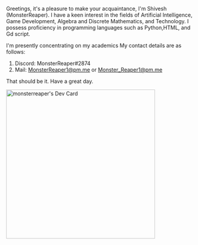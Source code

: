 Greetings, it's a pleasure to make your acquaintance, I'm Shivesh (MonsterReaper).
I have a keen interest in the fields of Artificial Intelligence, Game Development, Algebra and Discrete Mathematics, and Technology.
I possess proficiency in programming languages such as Python,HTML, and Gd script.

I'm presently concentrating on my academics
My contact details are as follows: 
1. Discord: MonsterReaper#2874
2. Mail: MonsterReaper1@pm.me or Monster_Reaper1@pm.me

That should be it. Have a great day.



<a href="https://app.daily.dev/MonsterReaper"><img src="https://api.daily.dev/devcards/29fddac3b0a44491b82afdba4ce2e47d.png?r=fca" width="400" alt="monsterreaper's Dev Card"/></a>

